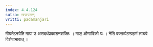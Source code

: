 ```yaml
---
index: 4.4.124
sutra: मायायामण्
vritti: padamanjari
---
```


 मीयतेऽनयेति माया उ असदर्थप्रकाशनशक्तिः । माङ् औणादिको यः । नेति वक्तव्येऽण्ग्रहणं लाघवे विशेषाभावात् ॥